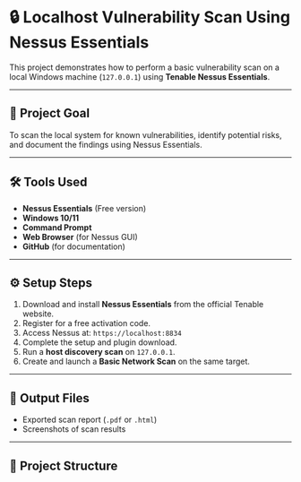# 🔒 Localhost Vulnerability Scan Using Nessus Essentials

This project demonstrates how to perform a basic vulnerability scan on a local Windows machine (`127.0.0.1`) using **Tenable Nessus Essentials**.

---

## 📌 Project Goal

To scan the local system for known vulnerabilities, identify potential risks, and document the findings using Nessus Essentials.

---

## 🛠 Tools Used

- **Nessus Essentials** (Free version)
- **Windows 10/11**
- **Command Prompt**
- **Web Browser** (for Nessus GUI)
- **GitHub** (for documentation)

---

## ⚙️ Setup Steps

1. Download and install **Nessus Essentials** from the official Tenable website.
2. Register for a free activation code.
3. Access Nessus at: `https://localhost:8834`
4. Complete the setup and plugin download.
5. Run a **host discovery scan** on `127.0.0.1`.
6. Create and launch a **Basic Network Scan** on the same target.

---

## 📄 Output Files

- Exported scan report (`.pdf` or `.html`)
- Screenshots of scan results

---

## 📁 Project Structure

